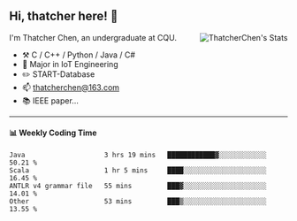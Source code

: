 ## Hi, thatcher here! :wave:

<img align="right" src="https://github-readme-stats.vercel.app/api?username=thatcherchen&title_color=333&text_color=777" alt="ThatcherChen's Stats" >

I'm Thatcher Chen, an undergraduate at CQU.

- :hammer_and_pick:  C / C++ / Python / Java / C# 
- :seedling:  Major in IoT Engineering
- :pencil2: START-Database
- :mailbox: thatcherchen@163.com
- :books: IEEE paper...

---

#### :bar_chart: Weekly Coding Time

<!--START_SECTION:waka-->

```text
Java                    3 hrs 19 mins   ████████████▓░░░░░░░░░░░░   50.21 %
Scala                   1 hr 5 mins     ████░░░░░░░░░░░░░░░░░░░░░   16.45 %
ANTLR v4 grammar file   55 mins         ███▓░░░░░░░░░░░░░░░░░░░░░   14.01 %
Other                   53 mins         ███▒░░░░░░░░░░░░░░░░░░░░░   13.55 %
```

<!--END_SECTION:waka-->
